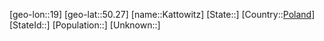 ﻿---
location: [50.27,19]
type: City
tags:
- geo/City


SpocWebEntityId: 31348
isDeleted: false
confidential: public

---
[geo-lon::19]
[geo-lat::50.27]
[name::Kattowitz]
[State::]
[Country::[Poland](geo/Continent/Europe/Poland.md)]
[StateId::]
[Population::]
[Unknown::]


